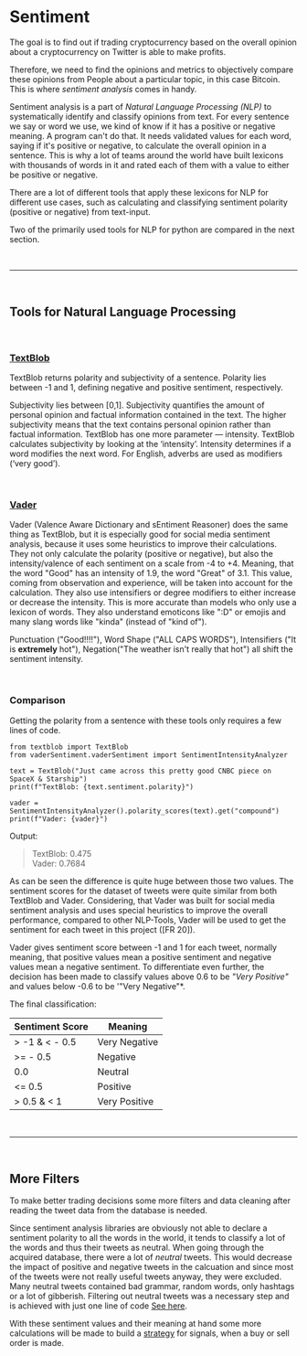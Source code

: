 # Sentiment
The goal is to find out if trading cryptocurrency based on the overall opinion about a cryptocurrency on Twitter is able to make profits.

Therefore, we need to find the opinions and metrics to objectively compare these opinions from People about a particular topic, in this case Bitcoin. 
This is where *sentiment analysis* comes in handy.

Sentiment analysis is a part of *Natural Language Processing (NLP)* to systematically identify and classify opinions from text. 
For every sentence we say or word we use, we kind of know if it has a positive or negative meaning. A program can't do that. It needs validated values for each word, saying if it's positive or negative, to calculate the overall opinion in a sentence.
This is why a lot of teams around the world have built lexicons with thousands of words in it and rated each of them with a value to either be positive or negative.

There are a lot of different tools that apply these lexicons for NLP for different use cases, such as calculating and classifying sentiment polarity (positive or negative) from text-input.

Two of the primarily used tools for NLP for python are compared in the next section.

</br>

---

</br>


## Tools for Natural Language Processing 
</br>

### [TextBlob](https://github.com/sloria/textblob)
TextBlob returns polarity and subjectivity of a sentence. Polarity lies between -1 and 1, defining negative and positive sentiment, respectively.

Subjectivity lies between [0,1]. Subjectivity quantifies the amount of personal opinion and factual information contained in the text. The higher subjectivity means that the text contains personal opinion rather than factual information. TextBlob has one more parameter — intensity. TextBlob calculates subjectivity by looking at the ‘intensity’. Intensity determines if a word modifies the next word. For English, adverbs are used as modifiers (‘very good’). 

</br>

### [Vader]((https://github.com/cjhutto/vaderSentiment#about-the-scoring)) 
Vader (Valence Aware Dictionary and sEntiment Reasoner) does the same thing as TextBlob, but it is especially good for social media sentiment analysis, because it uses some heuristics to improve their calculations.
They not only calculate the polarity (positive or negative), but also the intensity/valence of each sentiment on a scale from -4 to +4. Meaning, that the word "Good" has an intensity of 1.9, the word "Great" of 3.1. This value, coming from observation and experience, will be taken into account for the calculation.
They also use intensifiers or degree modifiers to either increase or decrease the intensity. This is more accurate than models who only use a lexicon of words. They also understand emoticons like ":D" or emojis and many slang words like "kinda" (instead of "kind of").

Punctuation ("Good!!!!"), Word Shape ("ALL CAPS WORDS"), Intensifiers ("It is **extremely** hot"), Negation("The weather isn't really that hot") all shift the sentiment intensity. 

</br>

### Comparison 
Getting the polarity from a sentence with these tools only requires a few lines of code.
```
from textblob import TextBlob
from vaderSentiment.vaderSentiment import SentimentIntensityAnalyzer

text = TextBlob("Just came across this pretty good CNBC piece on SpaceX & Starship")
print(f"TextBlob: {text.sentiment.polarity}")

vader = SentimentIntensityAnalyzer().polarity_scores(text).get("compound")
print(f"Vader: {vader}")
```
Output:
> TextBlob: 0.475 </br>
> Vader: 0.7684

As can be seen the difference is quite huge between those two values.
The sentiment scores for the dataset of tweets were quite similar from both TextBlob and Vader. Considering, that Vader was built for social media sentiment analysis and uses special heuristics to improve the overall performance, compared to other NLP-Tools, Vader will be used to get the sentiment for each tweet in this project ([FR 20]).

Vader gives sentiment score between -1 and 1 for each tweet, normally meaning, that positive values mean a positive sentiment and negative values mean a negative sentiment. To differentiate even further, the decision has been made to classify values above 0.6 to be *"Very Positive"* and values below -0.6 to be '"Very Negative"*.

The final classification:

| Sentiment Score | Meaning                 |
|-----------------|-------------------------|
| > -1 & < - 0.5  | Very Negative           |
| >= - 0.5        | Negative                |
| 0.0             | Neutral                 |
| <= 0.5          | Positive                |
| > 0.5 & < 1     | Very Positive           |

</br>

---

</br>

## More Filters
To make better trading decisions some more filters and data cleaning after reading the tweet data from the database is needed.

Since sentiment analysis libraries are obviously not able to declare a sentiment polarity to all the words in the world, it tends to classify a lot of the words and thus their tweets as neutral.
When going through the acquired database, there were a lot of *neutral* tweets. This would decrease the impact of positive and negative tweets in the calcuation and since most of the tweets were not really useful tweets anyway, they were excluded. Many neutral tweets contained bad grammar, random words, only hashtags or a lot of gibberish.
Filtering out neutral tweets was a necessary step and is achieved with just one line of code [See here](/6_Trading.md#papertrading).

With these sentiment values and their meaning at hand some more calculations will be made to build a [strategy](Trading.md#strategy) for signals, when a buy or sell order is made.







